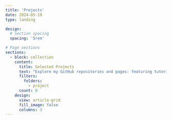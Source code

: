 ```yaml
---
title: 'Projects'
date: 2024-05-19
type: landing

design:
  # Section spacing
  spacing: '5rem'

# Page sections
sections:
  - block: collection
    content:
      title: Selected Projects
      text: "Explore my GitHub repositories and pages: featuring tutorials, personal projects, and ongoing developments in data science, machine learning, and software development. I am continuously uploading new projects to demonstrate my skills and growth."
      filters:
        folders:
          - project
      count: 0
    design:
      view: article-grid
      fill_image: false
      columns: 3
---
```

